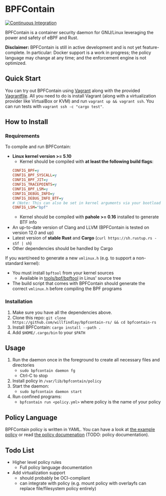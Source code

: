 # BPFContain

[![Continuous Integration](https://github.com/willfindlay/bpfcontain-rs/actions/workflows/ci.yml/badge.svg?branch=master&event=push)](https://github.com/willfindlay/bpfcontain-rs/actions/workflows/ci.yml)

BPFContain is a container security daemon for GNU/Linux leveraging the power and
safety of eBPF and Rust.

**Disclaimer:** BPFContain is still in active development and is not yet feature-complete. In particular: Docker support is a work in progress; the policy language may change at any time; and the enforcement engine is not optimized.

<!--
## About

### Why BPFContain?

TODO

### Why eBPF?

TODO

### Why Rust?

TODO

### Citing

TODO
-->

## Quick Start

You can try out BPFContain using [Vagrant](https://www.vagrantup.com/) along with the provided [Vagrantfile](Vagrantfile). All you need to do is install Vagrant (along with a virtualization provider like VirtualBox or KVM) and run `vagrant up && vagrant ssh`. You can run tests with `vagrant ssh -c "cargo test"`.

## How to Install

### Requirements

To compile and run BPFContain:

* __Linux kernel version >= 5.10__
    * Kernel should be compiled with __at least the following build flags__:
    ```ini
    CONFIG_BPF=y
    CONFIG_BPF_SYSCALL=y
    CONFIG_BPF_JIT=y
    CONFIG_TRACEPOINTS=y
    CONFIG_BPF_LSM=y
    CONFIG_DEBUG_INFO=y
    CONFIG_DEBUG_INFO_BTF=y
    # (Note: This can also be set in kernel arguments via your bootloader, e.g. grub)
    CONFIG_LSM="bpf"
    ```
    * Kernel should be compiled with __pahole >= 0.16__ installed to generate BTF info
* An up-to-date version of Clang and LLVM (BPFContain is tested on version 12.0 and up)
* Latest version of __stable Rust__ and __Cargo__ (`curl https://sh.rustup.rs -sSf | sh`)
* Other dependencies should be handled by Cargo

If you want/need to generate a new `vmlinux.h` (e.g. to support a non-standard kernel):

* You must install `bpftool` from your kernel sources
    * Available in [tools/bpf/bpftool](https://github.com/torvalds/linux/tree/master/tools/bpf/bpftool)
      in Linus' source tree
* The build script that comes with BPFContain should generate the correct `vmlinux.h` before compiling the BPF programs

### Installation

1. Make sure you have all the dependencies above.
1. Clone this repo: `git clone https://github.com/willfindlay/bpfcontain-rs/ && cd bpfcontain-rs`
1. Install BPFContain: `cargo install --path .`
1. Add `$HOME/.cargo/bin` to your `$PATH`

## Usage

1. Run the daemon once in the foreground to create all necessary files and directories
    * `sudo bpfcontain daemon fg`
    * Ctrl-C to stop
1. Install policy in `/var/lib/bpfcontain/policy`
1. Start the daemon:
    * `sudo bpfcontain daemon start`
1. Run confined programs:
    * `bpfcontain run <policy.yml>` where policy is the name of your policy

## Policy Language

BPFContain policy is written in YAML. You can have a look at [the example policy](examples)
or read [the policy documenation](TODO) (TODO: policy documentation).

<!--
## Contributing

TODO
-->

## Todo List

* Higher level policy rules
    * Full policy language documentation
* Add virtualization support
    * should probably be OCI-compliant
    * can integrate with policy (e.g. mount policy with overlayfs can replace file/filesystem policy entirely)

